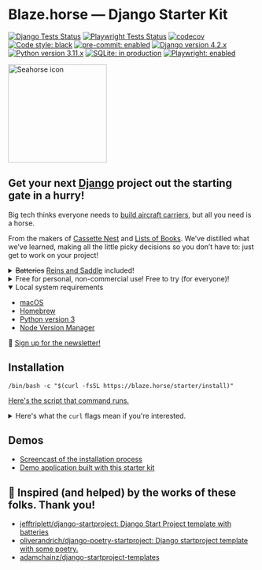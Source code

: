 # Blaze.horse — Django Starter Kit

[![Django Tests Status](https://github.com/piepworks/blaze-starter/actions/workflows/blaze-django.yml/badge.svg)](https://github.com/piepworks/blaze-starter/actions/workflows/blaze-django.yml)
[![Playwright Tests Status](https://github.com/piepworks/blaze-starter/actions/workflows/blaze-playwright.yml/badge.svg)](https://github.com/piepworks/blaze-starter/actions/workflows/blaze-playwright.yml)
[![codecov](https://codecov.io/gh/piepworks/blaze-starter/branch/main/graph/badge.svg?token=5V3K1650SC)](https://codecov.io/gh/piepworks/blaze-starter)
[![Code style: black](https://img.shields.io/badge/code%20style-black-000000.svg)](https://github.com/psf/black)
[![pre-commit: enabled](https://img.shields.io/badge/pre--commit-enabled-brightgreen?logo=pre-commit&logoColor=white)](https://github.com/pre-commit/pre-commit)
[![Django version 4.2.x](https://img.shields.io/badge/Django-4.2.x-blue?logo=django&logoColor=green)](https://djangoproject.com)
[![Python version 3.11.x](https://img.shields.io/badge/Python-3.11.x-blue?logo=python&logoColor=ffd440)](https://www.python.org)
[![SQLite: in production](https://img.shields.io/badge/SQLite-in_production-blue?logo=sqlite&logoColor=green)](https://litestream.io)
[![Playwright: enabled](https://img.shields.io/badge/Playwright-enabled-brightgreen?logo=playwright)](https://playwright.dev)

<img src="https://blaze.horse/assets/icons/seahorse.svg" alt="Seahorse icon" width="200" height="200">

## Get your next [Django](https://www.djangoproject.com/start/overview/) project out the starting gate in a hurry!

Big tech thinks everyone needs to [build aircraft carriers](https://youtu.be/KrPsyr8Ig6M?t=841), but all you need is a horse.

From the makers of [Cassette Nest](https://cassettenest.com) and [Lists of Books](https://listsofbooks.com). We’ve distilled what we’ve learned, making all the little picky decisions so you don’t have to: just get to work on your project!

<details>
  <summary><del>Batteries</del> <u>Reins and Saddle</u> included!</summary>
  <ul>
    <li>🐍 Uses Django’s built-in <a href="https://docs.djangoproject.com/en/stable/ref/django-admin/#cmdoption-startapp-template">django-admin --template option</a>.</li>
    <li>
      🫥 Sets up a custom User model.
      <ul>
        <li><a href="https://docs.djangoproject.com/en/stable/topics/auth/customizing/#using-a-custom-user-model-when-starting-a-project">“If you’re starting a new project, it’s highly recommended to set up a custom user model, even if the default User model is sufficient for you.”</a></li>
        <li>Email addresses are the usernames: the most sensible default!</li>
      </ul>
    </li>
    <li>🎁 <a href="https://pypi.org/project/pip-tools/">pip-tools</a> for easy dependency management.</li>
    <li>📐 <a href="https://pre-commit.com">pre-commit</a> to keep your code clean and working properly.</li>
    <li>🧪 <a href="https://pytest-django.readthedocs.io/en/latest/">pytest</a> for fast, easy-to-write tests.</li>
    <li>🎭 <a href="https://playwright.dev">Playwright</a> for robust browser testing, including visual regression tests!
    <li>🔷 <a href="https://litestream.io/">Litestream</a> for effortless SQLite support in “serverless” environments</li>
    <li>🫀 Sets you up to build <a href="https://developer.mozilla.org/en-US/docs/Glossary/Progressive_Enhancement">progressively-enhanced</a>, accessible websites and applications.</li>
  </ul>
</details>

<details>
  <summary>Free for personal, non-commercial use! Free to try (for everyone)!</summary>
  <p>100% free for all personal, non-commercial use! Start a new website without one of those over-hyped static site generators! <i>You deserve tried and true, old school dynamic content!</i></p>
  <p>Only pay when you’re ready to launch your project! We want to make sure you get exactly what you need before money changes hands.</p>
  <p>At just <a href="https://hub.piep.works">$100 USD</a> (per-site, one time!) for a license, it’s a fantastic investment to jumpstart a new project!</p>
</details>

<details open>
  <summary>Local system requirements</summary>
  <ul>
    <li><a href="https://www.apple.com/macos/">macOS</a></li>
    <li><a href="https://brew.sh">Homebrew</a></li>
    <li><a href="https://www.python.org/downloads/">Python version 3</a></li>
    <li><a href="https://github.com/nvm-sh/nvm">Node Version Manager</a></li>
  </ul>
</details>

💌 [Sign up for the newsletter!](https://buttondown.email/blaze.horse/)

## Installation

```shell
/bin/bash -c "$(curl -fsSL https://blaze.horse/starter/install)"
```

[Here's the script that command runs.](https://github.com/piepworks/blaze-starter/blob/main/dev/setup.sh)

<details>
  <summary>Here's what the <code>curl</code> flags mean if you're interested.</summary>
  <ul>
    <li><code>-f</code> = "Fail fast with no output at all on server errors."</li>
    <li><code>-s</code> = "Silent or quiet mode."</li>
    <li><code>-S</code> = "When used with -s, --silent, it makes curl show an error message if it fails."</li>
    <li><code>-L</code> = "If the server reports that the requested page has moved to a different location (indicated with a Location: header and a 3XX response code), this option will make curl redo the request on the new place."</li>
  </ul>
</details>

## Demos

- [Screencast of the installation process](https://asciinema.org/a/591894)
- [Demo application built with this starter kit](https://github.com/piepworks/blazehorse-demo)

## 🤩 Inspired (and helped) by the works of these folks. Thank you!

- [jefftriplett/django-startproject: Django Start Project template with batteries](https://github.com/jefftriplett/django-startproject)
- [oliverandrich/django-poetry-startproject: Django startproject template with some poetry.](https://github.com/oliverandrich/django-poetry-startproject)
- [adamchainz/django-startproject-templates](https://github.com/adamchainz/django-startproject-templates)
